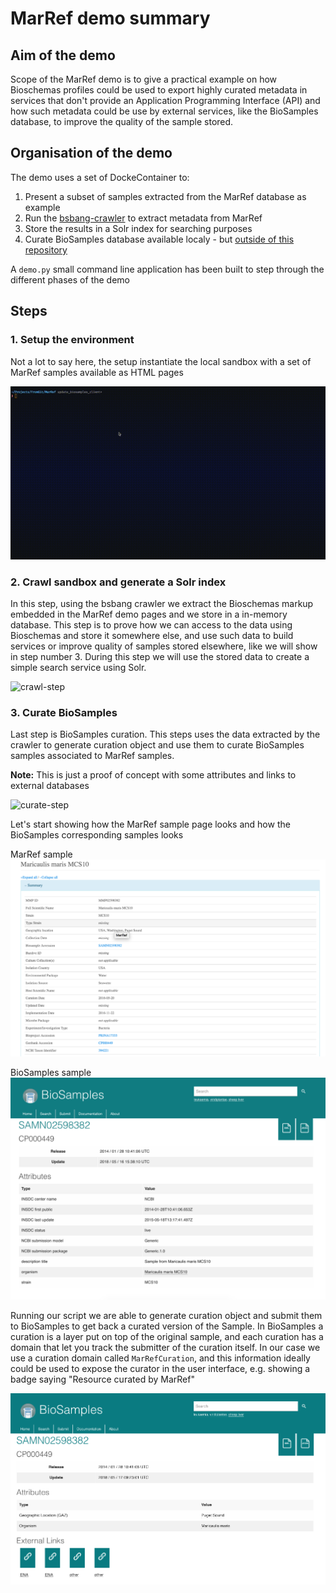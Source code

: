 # MarRef demo summary

## Aim of the demo

Scope of the MarRef demo is to give a practical example on
how Bioschemas profiles could be used to export highly curated metadata
in services that don't provide an Application Programming Interface (API)
and how such metadata could be use by external services, like the BioSamples database,
to improve the quality of the sample stored.

## Organisation of the demo

The demo uses a set of DockeContainer to:

1. Present a subset of samples extracted from the MarRef database as example
2. Run the [bsbang-crawler](https://github.com/justinccdev/bsbang-crawler) to extract metadata from MarRef
3. Store the results in a Solr index for searching purposes
4. Curate BioSamples database available localy - but [outside of this repository](https://github.com/EBIBioSamples/biosamples-v4)

A `demo.py` small command line application has been built to step through the different phases of the demo

## Steps

### 1. Setup the environment

Not a lot to say here, the setup instantiate the local sandbox with a set of MarRef samples available as 
HTML pages

![setup-step](summary/setup.gif)

### 2. Crawl sandbox and generate a Solr index

In this step, using the bsbang crawler we extract the Bioschemas markup embedded in the MarRef demo pages and
we store in a in-memory database. This step is to prove how we can access to the data using Bioschemas and store it
somewhere else, and use such data to build services or improve quality of samples stored elsewhere, like we will
show in step number 3. During this step we will use the stored data to create a simple search service using Solr.

![crawl-step](summary/crawl.gif)

### 3. Curate BioSamples

Last step is BioSamples curation. This steps uses the data extracted by the crawler to generate curation object
and use them to curate BioSamples samples associated to MarRef samples.

**Note:** This is just a proof of concept with some attributes and links to external databases

![curate-step](summary/curate.gif)

Let's start showing how the MarRef sample page looks and how the BioSamples corresponding samples looks

MarRef sample
![marref source](summary/marref_curation_origin.png)

BioSamples sample
![biosamples before curation](summary/sample_pre_curation.png)

Running our script we are able to generate curation object and submit them to BioSamples to get back a curated version
of the Sample. In BioSamples a curation is a layer put on top of the original sample, and each curation has
a domain that let you track the submitter of the curation itself. In our case we use a curation domain called
`MarRefCuration`, and this information ideally could be used to expose the curator in the user interface, e.g. showing
a badge saying "Resource curated by MarRef"

![biosamples-after-curation](summary/sample_after_curation.png)